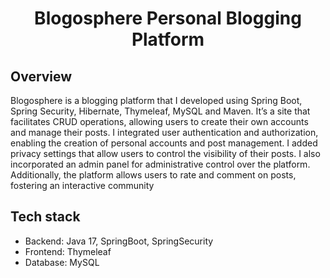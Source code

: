 <h1 align="center">Blogosphere Personal Blogging Platform</h1>

<h2 align="left">Overview</h2>

<p align="left">Blogosphere is a blogging platform that I developed using Spring Boot, Spring Security, Hibernate, Thymeleaf, MySQL and Maven. It’s a site that facilitates CRUD operations, allowing users to create their own accounts and manage their posts. I integrated user authentication and authorization, enabling the creation of personal accounts and post management. I added privacy settings that allow users to control the visibility of their posts. I also incorporated an admin panel for administrative control over the platform. Additionally, the platform allows users to rate and comment on posts, fostering an interactive community</p>

<h2 align="left">Tech stack</h2>

<ul>
  <li>Backend: Java 17, SpringBoot, SpringSecurity</li>
  <li>Frontend: Thymeleaf</li>
  <li>Database: MySQL</li>
</ul>
